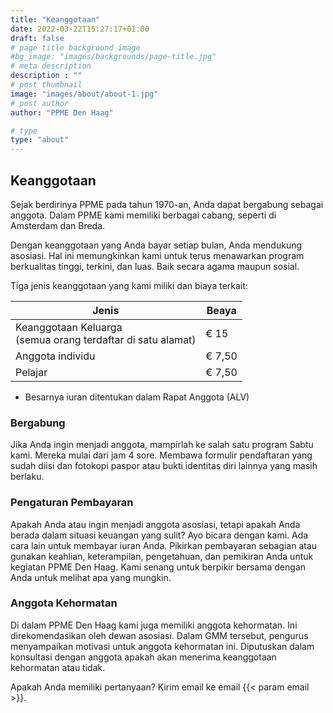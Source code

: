 ```yaml
---
title: "Keanggotaan"
date: 2022-03-22T15:27:17+01:00
draft: false
# page title background image
#bg_image: "images/backgrounds/page-title.jpg"
# meta description
description : ""
# post thumbnail
image: "images/about/about-1.jpg"
# post author
author: "PPME Den Haag"

# type
type: "about"
---
```


## Keanggotaan
Sejak berdirinya PPME pada tahun 1970-an, Anda dapat bergabung sebagai anggota. Dalam PPME kami memiliki berbagai cabang, seperti di Amsterdam dan Breda.

Dengan keanggotaan yang Anda bayar setiap bulan, Anda mendukung asosiasi. Hal ini memungkinkan kami untuk terus menawarkan program berkualitas tinggi, terkini, dan luas. Baik secara agama maupun sosial.

Tiga jenis keanggotaan yang kami miliki dan biaya terkait:


| Jenis | Beaya |
|------|-----|
| Keanggotaan Keluarga<br/>(semua orang terdaftar di satu alamat) | € 15 |
| Anggota individu | € 7,50 |
| Pelajar | € 7,50 |

* Besarnya iuran ditentukan dalam Rapat Anggota (ALV) 

### Bergabung
Jika Anda ingin menjadi anggota, mampirlah ke salah satu program Sabtu kami. Mereka mulai dari jam 4 sore. Membawa formulir pendaftaran yang sudah diisi dan fotokopi paspor atau bukti identitas diri lainnya yang masih berlaku.

### Pengaturan Pembayaran
Apakah Anda atau ingin menjadi anggota asosiasi, tetapi apakah Anda berada dalam situasi keuangan yang sulit? Ayo bicara dengan kami. Ada cara lain untuk membayar iuran Anda. Pikirkan pembayaran sebagian atau gunakan keahlian, keterampilan, pengetahuan, dan pemikiran Anda untuk kegiatan PPME Den Haag. Kami senang untuk berpikir bersama dengan Anda untuk melihat apa yang mungkin.

### Anggota Kehormatan
Di dalam PPME Den Haag kami juga memiliki anggota kehormatan. Ini direkomendasikan oleh dewan asosiasi. Dalam GMM tersebut, pengurus menyampaikan motivasi untuk anggota kehormatan ini. Diputuskan dalam konsultasi dengan anggota apakah akan menerima keanggotaan kehormatan atau tidak.

Apakah Anda memiliki pertanyaan?
Kirim email ke email  {{< param email >}}.
